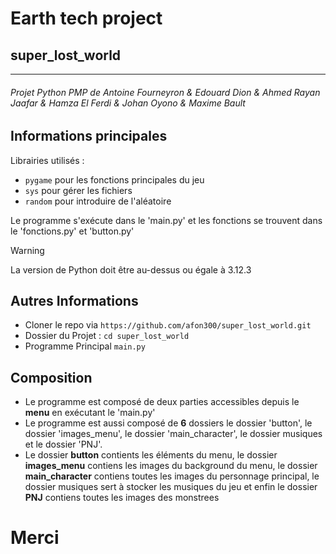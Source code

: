 # Earth tech project 
## super_lost_world

---

###### Projet Python PMP de Antoine Fourneyron & Edouard Dion & Ahmed Rayan Jaafar & Hamza El Ferdi & Johan Oyono & Maxime Bault

## Informations principales
Librairies utilisés :
* `pygame` pour les fonctions principales du jeu
* `sys` pour gérer les fichiers
* `random` pour introduire de l'aléatoire

Le programme s'exécute dans le 'main.py' et les fonctions se trouvent dans le 'fonctions.py' et 'button.py'


> [!WARNING]
> La version de Python doit être au-dessus ou égale à 3.12.3

## Autres Informations

* Cloner le repo via `https://github.com/afon300/super_lost_world.git`
* Dossier du Projet : `cd super_lost_world`
* Programme Principal `main.py`

## Composition

* Le programme est composé de deux parties accessibles depuis le **menu** en exécutant le 'main.py'
* Le programme est aussi composé de **6** dossiers le dossier 'button', le dossier 'images_menu', le dossier 'main_character', le dossier musiques et le dossier 'PNJ'.
* Le dossier **button** contients les éléments du menu, le dossier **images_menu** contiens les images du background du menu, le dossier **main_character** contiens toutes les images du personnage principal, le dossier musiques sert à stocker les musiques du jeu et enfin le dossier **PNJ** contiens toutes les images des monstrees

# Merci
